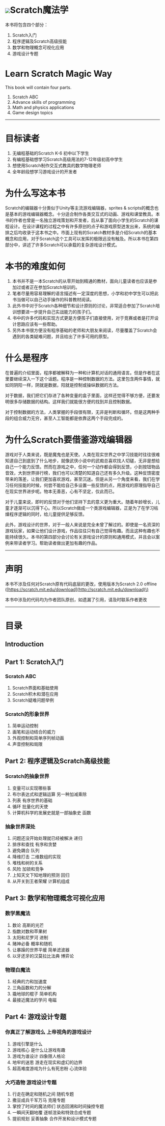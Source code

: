 # ![](/assets/Logo.png)Scratch魔法学

本书将包含四个部分：

1. Scratch入门
2. 程序逻辑及Scratch高级技能
3. 数学和物理概念可视化应用
4. 游戏设计专题

# Learn Scratch Magic Way

This book will contain four parts.

1. Scratch ABC
2. Advance skills of programming
3. Math and physics applications
4. Game design topics

---

# 目标读者

1. 无编程基础的Scratch K-6 初中以下学生
2. 有编程基础想学习Scratch高级用法的7-12年级初高中学生
3. 想使用Scratch制作交互式教具的数学物理老师
4. 全年龄段想学习游戏设计的开发者

# 为什么写这本书

Scratch的编辑器十分类似于Unity等主流游戏编辑器，sprites & scripts的概念也是基本的游戏编辑器概念。十分适合制作各类交互式的动画、游戏和课堂教具。本书的作者也曾是一名独立游戏策划和开发者，后从事了面向小学生的Scratch的课程设计。在设计课程的过程之中有许多原创的点子和游戏原型迸发出来，系统的编排之后均收录于这本书之中。市面上现有的Scratch教材多是介绍Scratch的基本概念和应用，对于Scratch这个工具可以发挥的极限远没有触及。所以本书在第四部分中，讲述了许多Scratch可以承载的复杂游戏设计模式。

# 本书的难度如何

1. 本书并不是一本Scratch的从零开始到精通的教材，面向儿童读者也应该是参加过或者正在参加Scratch培训的。
2. 笔者尽量用容易理解的语言描述有一定深度的思想，小学和初中学生可以把此书当做可以自己动手操作的科普教材阅读。
3. 此外书中对于Scratch各种细节和设计原则的讨论，非常适合参加了Scratch培训想要进一步提升自己实战能力的孩子们。
4. 书中的许多代码和实现方式更是方便孩子们直接使用，对于竞赛或者是打开设计思路应该有一些帮助。
5. 另外本书很方便没有程序基础的老师和大朋友来阅读，尽量覆盖了Scratch会遇到的各类疑难问题，并且给出了许多可用的原型。

# 什么是程序

在普遍的介绍里面，程序都被解释为一种和计算机对话的通用语言。但是作者在这里要继续深入一下这个话题。程序是一种控制数据的方法。这里包含两件事情，就如同阴阳一样，阴就是数据，阳就是控制或操纵数据的方法。

对于数据，我们把它们存进了各种变量的盒子里面，这样还觉得不够方便，还要发明很多存储数据的结构。这样我们就能很方便的找到并且控制数据。

对于控制数据的方法，人类掌握的手段很有限，无非是判断和循环。但是这两种手段的组合威力无穷，甚至人工智能都是依靠这两个手段完成的。

# 为什么Scratch要借鉴游戏编辑器

游戏对于人类来说，既是魔鬼也是天使。人类在现实世界之中学习技能时往往很难知道自己到底到了什么地步，就像武侠小说中的武痴总喜欢找人切磋，无非是想给自己一个能力反馈。然而在游戏之中，任何一个动作都会得到反馈，小到按钮物品音效，大到世界排行榜，我们也可以清楚的知道自己还有多久升级。这种反馈密度带来的落差，让我们更加喜欢游戏，甚至沉迷。但是从另一个角度来看，我们在学习任何技能的时候，何尝不能给自己多设置一些反馈的点，用游戏的原理指导自己在现实世界进步呢。物本无善恶，心有不坚定，仅此而已。

对于儿童来说，即时的反馈对于他们坚持下去的意义更为重大。随着年龄增长，儿童才逐渐可以沉得下心。所以Scratch做成一个类游戏编辑器，正是为了在学习枯燥程序逻辑的同时，给儿童提供足够反馈。

此外，游戏设计的世界，对于一般人来说是完全未曾了解过的。即使是一名资深的游戏玩家，如果让他们设计游戏，作品往往只有自己觉得有趣。而且这种有趣也不能持续很久。本书的第四部分会讨论有关游戏设计的原则和通用模式，并且会以案例来带读者学习。帮助读者做出更加有趣的作品。

---

# 声明

本书不涉及任何对Scratch原有代码底层的更改，使用版本为Scratch 2.0 offline \([https://scratch.mit.edu/download](http://scratch.mit.edu/download)\)

本书中涉及的代码均为作者团队原创，如遗漏了引用，请及时联系作者更改

---

# 目录

## Introduction

## Part 1: Scratch入门

### Scratch ABC

1. Scratch界面和基础使用
2. Scratch积木和潜在应用
3. Scratch疑难问题举例

### Scratch的形象世界

1. 简单运动控制
2. 画笔和运动结合的威力
3. 外观控制和简单序列帧动画
4. 声音控制和局限

## Part 2: 程序逻辑及Scratch高级技能

### Scratch的抽象世界

1. 变量可以实现哪些事
2. 布尔表达式和逻辑运算 另一种加减乘除
3. 列表 有序世界的基础
4. 循环 批量化的天使
5. 计算机科学的发展史就是一部抽象史 函数

### 抽象世界深处

1. 问题还没开始处理就已经被解决 递归
2. 排序和查找 有序和贪婪
3. 避免耦合 队列
4. 降维打击 二维数组的实现
5. 堆栈和树的关系
6. 风险 加锁和竞争
7. 上知天文下知地理的预测 回归
8. 从开关到王者荣耀 计算机组成

## Part 3: 数学和物理概念可视化应用

### 数学黑魔法

1. 数论 高斯的光芒
2. 指数对数和苹果树
3. 太阳和尼罗河 进制
4. 赌神必备 概率和随机
5. 让暴躁的世界平缓 简单滤波器
6. 以牙还牙的汉莫拉比法典 博弈论

### 物理白魔法

1. 经典的力和加速度
2. 三角函数和力的分解
3. 撬地球的棍子 简单机构
4. 最接近魔法的学问 电磁

## Part 4: 游戏设计专题

### 你真正了解游戏么 上帝视角的游戏设计

1. 游戏引擎是什么
2. 游戏核心 是什么让游戏有趣
3. 游戏为谁设计 四象限人格论
4. 地牢的迷思 游走在现实和虚幻的边界
5. 超高难度游戏为什么有死忠粉 心流体验

### 大巧造物 游戏设计专题

1. 行走在确定和随机之间 随机专题
2. 撒豆成兵千军万马 克隆专题
3. 掌控了时间的魔法师们 状态回溯和时间操控专题
4. 一瞬间天翻地覆 逐帧渲染和特效合成专题
5. 提前规划 妥善抽象 合作开发和设计模式专题



